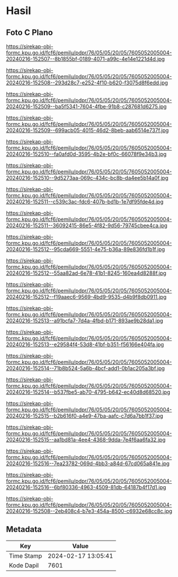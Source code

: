 # Hasil

## Foto C Plano

https://sirekap-obj-formc.kpu.go.id/fcf6/pemilu/pdpr/76/05/05/20/05/7605052005004-20240216-152507--8b1855bf-0189-4071-a99c-4e14e1221d4d.jpg

https://sirekap-obj-formc.kpu.go.id/fcf6/pemilu/pdpr/76/05/05/20/05/7605052005004-20240216-152508--293d28c7-e252-4f10-b620-f3075d8f6edd.jpg

https://sirekap-obj-formc.kpu.go.id/fcf6/pemilu/pdpr/76/05/05/20/05/7605052005004-20240216-152509--ba5f5341-7604-4fbe-91b8-c287681d6275.jpg

https://sirekap-obj-formc.kpu.go.id/fcf6/pemilu/pdpr/76/05/05/20/05/7605052005004-20240216-152509--699acb05-4015-46d2-8beb-aab6514e737f.jpg

https://sirekap-obj-formc.kpu.go.id/fcf6/pemilu/pdpr/76/05/05/20/05/7605052005004-20240216-152510--fa0afd0d-3595-4b2e-bf0c-66078f9e34b3.jpg

https://sirekap-obj-formc.kpu.go.id/fcf6/pemilu/pdpr/76/05/05/20/05/7605052005004-20240216-152510--9d5273aa-069c-434c-bc8b-da4ee5b14a0f.jpg

https://sirekap-obj-formc.kpu.go.id/fcf6/pemilu/pdpr/76/05/05/20/05/7605052005004-20240216-152511--c539c3ac-fdc6-407b-bd1b-1e7df95fde4d.jpg

https://sirekap-obj-formc.kpu.go.id/fcf6/pemilu/pdpr/76/05/05/20/05/7605052005004-20240216-152511--36092415-86e5-4f82-9d56-79745cbee4ca.jpg

https://sirekap-obj-formc.kpu.go.id/fcf6/pemilu/pdpr/76/05/05/20/05/7605052005004-20240216-152512--95cda669-5551-4e75-b36a-89e836fd1b1f.jpg

https://sirekap-obj-formc.kpu.go.id/fcf6/pemilu/pdpr/76/05/05/20/05/7605052005004-20240216-152512--55aa82ad-6e78-41b1-8245-160ea4d8288f.jpg

https://sirekap-obj-formc.kpu.go.id/fcf6/pemilu/pdpr/76/05/05/20/05/7605052005004-20240216-152512--f19aaec6-9569-4bd9-9535-d4b9f8db0911.jpg

https://sirekap-obj-formc.kpu.go.id/fcf6/pemilu/pdpr/76/05/05/20/05/7605052005004-20240216-152513--a91bcfa7-7d4a-4fbd-b171-893ae9b28da1.jpg

https://sirekap-obj-formc.kpu.go.id/fcf6/pemilu/pdpr/76/05/05/20/05/7605052005004-20240216-152513--e29584f4-53d8-41bf-b351-f56166e404fa.jpg

https://sirekap-obj-formc.kpu.go.id/fcf6/pemilu/pdpr/76/05/05/20/05/7605052005004-20240216-152514--71b8b524-5a6b-4bcf-add1-0b1ac205a3bf.jpg

https://sirekap-obj-formc.kpu.go.id/fcf6/pemilu/pdpr/76/05/05/20/05/7605052005004-20240216-152514--b537fbe5-ab70-4795-b642-ec40d8d68520.jpg

https://sirekap-obj-formc.kpu.go.id/fcf6/pemilu/pdpr/76/05/05/20/05/7605052005004-20240216-152515--b2b616f0-a4e9-47ba-aafc-c7d6a7bb1f37.jpg

https://sirekap-obj-formc.kpu.go.id/fcf6/pemilu/pdpr/76/05/05/20/05/7605052005004-20240216-152515--aa1bd81a-4ee4-4368-9dda-7e4f6aa6fa32.jpg

https://sirekap-obj-formc.kpu.go.id/fcf6/pemilu/pdpr/76/05/05/20/05/7605052005004-20240216-152516--7ea23782-069d-4bb3-a84d-67cd065a841e.jpg

https://sirekap-obj-formc.kpu.go.id/fcf6/pemilu/pdpr/76/05/05/20/05/7605052005004-20240216-152516--6bf80336-4963-4509-81db-64187b4f17d1.jpg

https://sirekap-obj-formc.kpu.go.id/fcf6/pemilu/pdpr/76/05/05/20/05/7605052005004-20240216-152508--2eb408c4-b7e3-454a-8500-c6932e68cc8c.jpg


## Metadata

| Key        | Value               |
| ---------- | ------------------- |
| Time Stamp | 2024-02-17 13:05:41 |
| Kode Dapil | 7601                |



